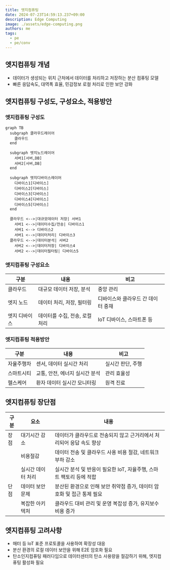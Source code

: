 ```yaml
---
title: 엣지컴퓨팅
date: 2024-07-23T14:59:13.237+09:00
description: Edge Computing
image: ./assets/edge-computing.png
authors: me
tags:
  - pe
  - pe/conv
---
```


## 엣지컴퓨팅 개념

- 데이터가 생성되는 위치 근처에서 데이터를 처리하고 저장하는 분산 컴퓨팅 모델
- 빠른 응답속도, 대역폭 효율, 민감정보 로컬 처리로 인한 보안 강화

## 엣지컴퓨팅 구성도, 구성요소, 적용방안

### 엣지컴퓨팅 구성도

```mermaid
graph TB
  subgraph 클라우드레이어
    클라우드
  end

  subgraph 엣지노드레이어
    서버1[서버,DB]
    서버2[서버,DB]
  end

  subgraph 엣지디바이스레이어
    디바이스1[디바이스]
    디바이스2[디바이스]
    디바이스3[디바이스]
    디바이스4[디바이스]
    디바이스5[디바이스]
  end

  클라우드 <-->|대규모데이터 저장| 서버1
    서버1 <-->|데이터수집/전송| 디바이스1
    서버1 <--> 디바이스2
    서버1 <-->|데이터처리| 디바이스3
  클라우드 <-->|데이터분석| 서버2
    서버2 <-->|데이터저장| 디바이스4
    서버2 <-->|데이터필터링| 디바이스5
```

### 엣지컴퓨팅 구성요소

| 구분 | 내용 | 비고 |
| --- | --- | --- |
| 클라우드 | 대규모 데이터 저장, 분석 | 중앙 관리 |
| 엣지 노드 | 데이터 처리, 저장, 필터링 | 디바이스와 클라우드 간 데이터 중재 |
| 엣지 디바이스 | 데이터를 수집, 전송, 로컬 처리 | IoT 디바이스, 스마트폰 등 |

### 엣지컴퓨팅 적용방안

| 구분 | 내용 | 비고 |
| --- | --- | --- |
| 자율주행차 | 센서, 데이터 실시간 처리 | 실시간 판단, 주행 |
| 스마트시티 | 교통, 안전, 에너지 실시간 분석 | 관리 효율성 |
| 헬스케어 | 환자 데이터 실시간 모니터링 | 원격 진료 |

## 엣지컴퓨팅 장단점

| 구분 | 요소 | 내용 |
| --- | --- | --- |
| 장점 | 대기시간 감소 | 데이터가 클라우드로 전송되지 않고 근거리에서 처리되어 응답 속도 향상 |
|  | 비용절감 | 데이터 전송 및 클라우드 사용 비용 절감, 네트워크 부하 감소 |
|  | 실시간 데이터 처리 | 실시간 분석 및 반응이 필요한 IoT, 자율주행, 스마트 팩토리 등에 적합 |
| 단점 | 데이터 보안 문제 | 분산된 환경으로 인해 보안 취약점 증가, 데이터 암호화 및 접근 통제 필요 |
| | 복잡한 아키텍처 | 클라우드 대비 관리 및 운영 복잡성 증가, 유지보수 비용 증가 |

## 엣지컴퓨팅 고려사항

- 매터 등 IoT 표준 프로토콜을 사용하여 확장성 대응
- 분산 환경의 로컬 데이터 보안을 위해 E2E 암호화 필요
- 탄소인지컴퓨팅 패러다임으로 데이터센터의 탄소 사용량을 절감하기 위해, 엣지컴퓨팅 활성화 필요
